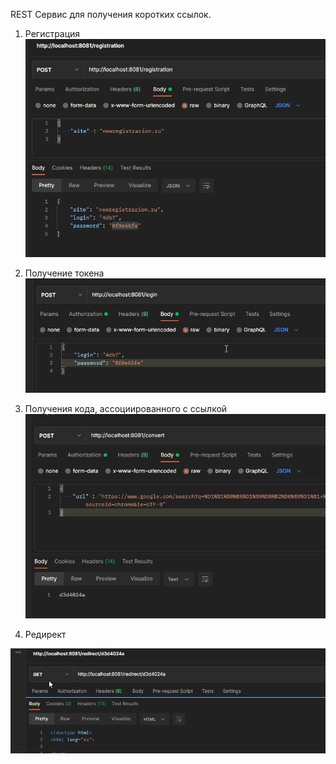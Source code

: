 REST Сервис для получения коротких ссылок.


1. Регистрация
![img.png](img.png)
   
2. Получение токена
![img_1.png](img_1.png)
   
3. Получения кода, ассоциированного с ссылкой 
![img_2.png](img_2.png)
   
4. Редирект

![img_3.png](img_3.png)

